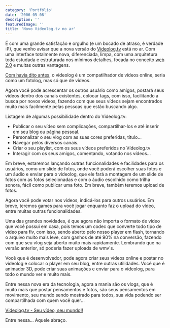 ```yaml
---
category: 'Portfólio'
date: '2006-05-08'
description: ''
featuredImage: ''
title: 'Novo Videolog.tv no ar'
---
```


É com uma grande satisfação e orgulho (e um bocado de atraso, é verdade :P), que venho avisar que a nova versão do [Videolog.tv](http://www.videolog.tv) está no ar. Com uma interface totalmente nova, diferenciada, limpa, com uma arquitetura toda estudada e estruturada nos mínimos detalhes, focada no conceito [web 2.0](/web2-web-3-etc) e muitas outras vantagens.

[Com havia dito antes](/videolog-a-nova-era), o videolog é um compatilhador de vídeos online, seria como um fotolog, mas só que de vídeos.

Agora você pode acrescentar os outros usuário como amigos, postará seus vídeos dentro dos canais existentes, colocar tags, com isso, facilitando a busca por novos vídeos, fazendo com que seus vídeos sejam encontrados muito mais facilmente pelas pessoas que estão buscando algo.

Listagem de algumas possibilidade dentro do Videolog.tv:

- Publicar o seu vídeo sem complicações, compartilhar-los e até inserir em seu blog ou página pessoal.
- Personalizar o seu vlog com as suas cores preferidas, título...
- Navegar pelos diversos canais.
- Criar o seu playlist, com os seus vídeos preferidos no Vídeolog.tv
- Interagir com os seus amigos, comentando, votando nos vídeos...

Em breve, estaremos lançando outras funcionalidades e facilidades para os usuários, como um slide de fotos, onde você poderá escolher suas fotos e um áudio e enviar para o videolog, que ele fará a montagem de um slide de fotos com as fotos selecionadas e com o áudio escolhido como trilha sonora, fácil como publicar uma foto. Em breve, também teremos upload de fotos.

Agora você pode votar nos vídeos, indicá-los para outros usuários. Em breve, teremos games para você jogar enquanto faz o upload do vídeo, entre muitas outras funcionalidades.

Uma das grandes novidades, é que agora não importa o formato de vídeo que você possui em casa, pois temos um codec que converte todo tipo de vídeo para flv, com isso, sendo aberto pelo nosso player em flash, tornando o arquivo muito mais leve, com ganhos de até 90% na conversão, fazendo com que seu vlog seja aberto muito mais rapidamente. Lembrando que na versão anterior, só poderia fazer uploads de wmv's.

Você que é desenvolvedor, pode agora criar seus vídeos online e postar no vídeolog e colocar o player em seu blog, entre outras utilidades. Você que é animador 3D, pode criar suas animações e enviar para o videolog, para todo o mundo ver e muito mais.

Entre nessa nova era da tecnologia, agora a mania são os vlogs, que é muito mais que postar pensamentos e fotos, são seus pensamentos em movimento, seu mundo sendo mostrado para todos, sua vida podendo ser compartilhada com quem você quer...

[Videolog.tv - Seu vídeo, seu mundo!!](http://www.videolog.tv/)

Entre nessa... Aquele abraço.
